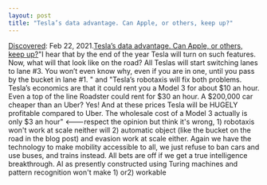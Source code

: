 ```yaml
---
layout: post
title: "Tesla’s data advantage. Can Apple, or others, keep up?"
---
```

[Discovered](http://rolandtanglao.com/2020/07/29/p1-blogthis-checkvist-list-links-to-blog/): Feb 22, 2021.[Tesla’s data advantage. Can Apple, or others, keep up?](https://scobleizer.blog/2021/02/21/teslas-data-advantage-can-apple-or-others-keep-up/)"I hear that by the end of the year Tesla will turn on such features. Now, what will that look like on the road? All Teslas will start switching lanes to lane #3. You won’t even know why, even if you are in one, until you pass by the bucket in lane #1. "  and "Tesla’s robotaxis will fix both problems. Tesla’s economics are that it could rent you a Model 3 for about $10 an hour. Even a top of the line Roadster could rent for $30 an hour. A $200,000 car cheaper than an Uber? Yes! And at these prices Tesla will be HUGELY profitable compared to Uber. The wholesale cost of a Model 3 actually is only $3 an hour" <---respect the opinion but think it's wrong, 1) robotaxis won't work at scale neither will 2) automatic object (like the bucket on the road in the blog post) and evasion work at scale either. Again we have the technology to make mobility accessible to all, we just refuse to ban cars and use buses, and trains instead. All bets are off if we get a true intelligence breakthrough. AI as presently constructed using Turing machines and pattern recognition won't make 1) or2) workable

